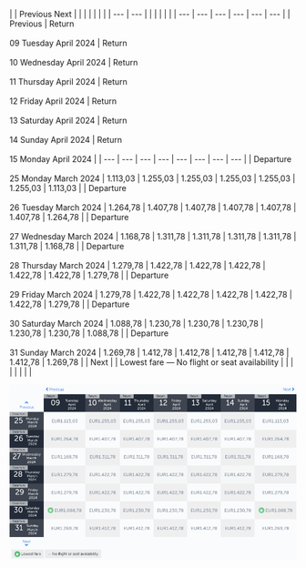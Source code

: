 |     | Previous Next |     |     |     |     |     |     |
| --- | --- |     |     |     |     |     |     | --- | --- | --- | --- | --- | --- |
| Previous | Return<br><br>09 Tuesday April 2024 | Return<br><br>10 Wednesday April 2024 | Return<br><br>11 Thursday April 2024 | Return<br><br>12 Friday April 2024 | Return<br><br>13 Saturday April 2024 | Return<br><br>14 Sunday April 2024 | Return<br><br>15 Monday April 2024 |
| --- | --- | --- | --- | --- | --- | --- | --- |
| Departure<br><br>25 Monday March 2024 | 1.113,03 | 1.255,03 | 1.255,03 | 1.255,03 | 1.255,03 | 1.255,03 | 1.113,03 |
| Departure<br><br>26 Tuesday March 2024 | 1.264,78 | 1.407,78 | 1.407,78 | 1.407,78 | 1.407,78 | 1.407,78 | 1.264,78 |
| Departure<br><br>27 Wednesday March 2024 | 1.168,78 | 1.311,78 | 1.311,78 | 1.311,78 | 1.311,78 | 1.311,78 | 1.168,78 |
| Departure<br><br>28 Thursday March 2024 | 1.279,78 | 1.422,78 | 1.422,78 | 1.422,78 | 1.422,78 | 1.422,78 | 1.279,78 |
| Departure<br><br>29 Friday March 2024 | 1.279,78 | 1.422,78 | 1.422,78 | 1.422,78 | 1.422,78 | 1.422,78 | 1.279,78 |
| Departure<br><br>30 Saturday March 2024 | 1.088,78 | 1.230,78 | 1.230,78 | 1.230,78 | 1.230,78 | 1.230,78 | 1.088,78 |
| Departure<br><br>31 Sunday March 2024 | 1.269,78 | 1.412,78 | 1.412,78 | 1.412,78 | 1.412,78 | 1.412,78 | 1.269,78 |
| Next |
| Lowest fare — No flight or seat availability |     |     |     |     |     |     |     |

![](turkish-airlines.png)